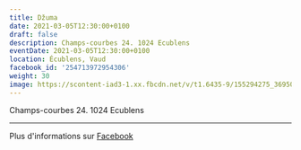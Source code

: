 ```yaml
---
title: Džuma
date: 2021-03-05T12:30:00+0100
draft: false
description: Champs-courbes 24. 1024 Ecublens
eventDate: 2021-03-05T12:30:00+0100
location: Écublens, Vaud
facebook_id: '254713972954306'
weight: 30
image: https://scontent-iad3-1.xx.fbcdn.net/v/t1.6435-9/155294275_3695079563921169_4909597834044538694_n.jpg?_nc_cat=101&ccb=1-7&_nc_sid=9e60e4&_nc_ohc=eK1R8a0upB4Q7kNvwHxNLWN&_nc_oc=Adky-B8rgBQnKPAheMF3DtuQi-CZHbiFhtJYHrwj4oV-W8iX6FrA2HpA6NwjsGfiSgc&_nc_zt=23&_nc_ht=scontent-iad3-1.xx&edm=ABTKTjYEAAAA&_nc_gid=8JEz0c1ozwlgxetBmzMypQ&oh=00_AfZGJJL1HpqAPlU1HnowsT7Pk1p9QFIQgO8sE6CB4QWejg&oe=68F9825B
---
```


Champs-courbes 24. 1024 Ecublens

---

Plus d'informations sur [Facebook](https://facebook.com/events/254713972954306)